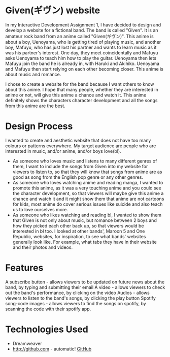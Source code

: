 # Given(ギヴン) website
In my Interactive Development Assignment 1, I have decided to design and develop a website for a fictional band. The band is called "Given". It is an amateur rock band from an anime called "Given(ギヴン)". This anime is about a boy, Uenoyama, who is getting tired of playing music, and another boy, Mafuyu, who has just lost his partner and wants to learn music as it was his partner's interest. One day, they meet coincidentally and Mafuyu asks Uenoyama to teach him how to play the guitar. Uenoyama then lets Mafuyu join the band he is already in, with Haruki and Akihiko. Uenoyama and Mafuyu then start relying on each other becoming closer. This anime is about music and romance.

I chose to create a website for the band because I want others to know about this anime. I hope that many people, whether they are interested in anime or not, will give this anime a chance and watch it. This anime definitely shows the characters character development and all the songs from this anime are the best.

# Design Process
I wanted to create and aesthetic website that does not have too many colours or patterns everywhere. My target audience are people who are interested in music, and/or anime, and/or boys love(bl).
* As someone who loves music and listens to many different genres of them, I want to include the songs from Given into my website for viewers to listen to, so that they will know that songs from anime are as good as song from the English pop genre or any other genres.
* As someone who loves watching anime and reading manga, I wanted to promote this anime, as it was a very touching anime and you could see the character development, so that viewers will maybe give this anime a chance and watch it and it might show them that anime are not cartoons for kids, most anime do cover serious issues like suicide and also teach us to love ourselves more.
* As someone who likes watching and reading bl, I wanted to show them that Given is not only about music, but romance between 2 boys and how they picked each other back up, so that viewers would be interested in bl too.
I looked at other bands', Maroon 5 and One Republic, websites, for inspiration, to see what bands' websites generally look like. For example, what tabs they have in their website and their photos and videos.

# Features
A subscribe button - allows viewers to be updated on future news about the band, by typing and submitting their email
A video - allows viewers to check out the band's performance, by clicking on the video
Audios - allows viewers to listen to the band's songs, by clicking the play button
Spotify song-code images - allows viewers to find the songs on spotify, by scanning the code with their spotify app.

# Technologies Used
* Dreamweaver
* http://github.com - automatic!
[GitHub](http://github.com)
